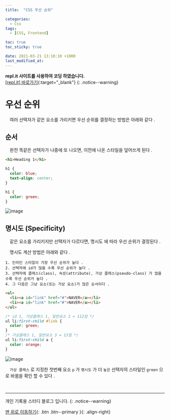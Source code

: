 ```yaml
---
title:  "CSS 우선 순위" 

categories:
  - Css
tags:
  - [CSS, Frontend]

toc: true
toc_sticky: true

date: 2021-03-21 13:10:10 +1000
last_modified_at: 
---
```

**repl.it 사이트를 사용하여 코딩 하였습니다.**   
[[repl.it] 바로가기](https://replit.com/){:target="_blank"}
{: .notice--warning}

# 우선 순위

　여러 선택자가 같은 요소를 가리키면 우선 순위를 결정하는 방법은 아래와 같다 .

## 순서 

　완전 똑같은 선택자가 나중에 또 나오면, 이전에 나온 스타일을 덮어쓰게 된다 .

```html
<h1>Heading 1</h1>
```

```css
h1 {
  color: blue;
  text-align: center;
}

h1 {
  color: green;
}
```

![image](https://user-images.githubusercontent.com/50429028/111893620-5e0aa880-8a47-11eb-9e4c-10425c2a26bf.png)

## 명시도 (Specificity)

　같은 요소를 가리키지만 선택자가 다르다면, 명시도 에 따라 우선 순위가 결정된다 .

　명시도 계산 방법은 아래와 같다 .
```
1. 인라인 스타일이 가장 우선 순위가 높다 .
2. 선택자에 id가 많을 수록 우선 순위가 높다 .
3. 선택자에 클래스(class), 속성(attribute), 가상 클래스(pseudo-class) 가 많을 수록 우선 순위가 높다 .
4. 그 다음은 그냥 요소(또는 가상 요소)가 많은 순서이다 .
```

```html
<ul>
  <li><a id="link" href="#">NAVER</a></li>
  <li><a id="link" href="#">NAVER</a></li>
</ul>
```
```css
/* id 1, 가상클래스 1, 일반요소 2 = 112점 */
ul li:first-child #link {
  color: green;
}
/* 가상클래스 1, 일반요소 3 = 13점 */
ul li:first-child a {
  color: orange;
}
```

![image](https://user-images.githubusercontent.com/50429028/111893862-39afcb80-8a49-11eb-8d72-401005e6fa20.png)

　`가상 클래스` 로 지정한 첫번째 요소 `p` 가 `명시도` 가 더 `높은` 선택자의 스타일인 `green` 으로 바뀜을 확인 할 수 있다 .

<br>

***

개인 기록용 스터디 블로그 입니다.
{: .notice--warning}

[맨 위로 이동하기](#){: .btn .btn--primary }{: .align-right}